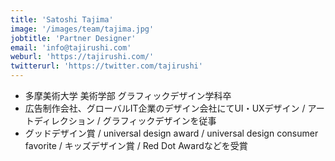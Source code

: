 ```yaml
---
title: 'Satoshi Tajima'
image: '/images/team/tajima.jpg'
jobtitle: 'Partner Designer'
email: 'info@tajirushi.com'
weburl: 'https://tajirushi.com/'
twitterurl: 'https://twitter.com/tajirushi'
---
```


- 多摩美術大学 美術学部 グラフィックデザイン学科卒  
- 広告制作会社、グローバルIT企業のデザイン会社にてUI・UXデザイン / アートディレクション / グラフィックデザインを従事  
- グッドデザイン賞 / universal design award / universal design consumer favorite / キッズデザイン賞 / Red Dot Awardなどを受賞  